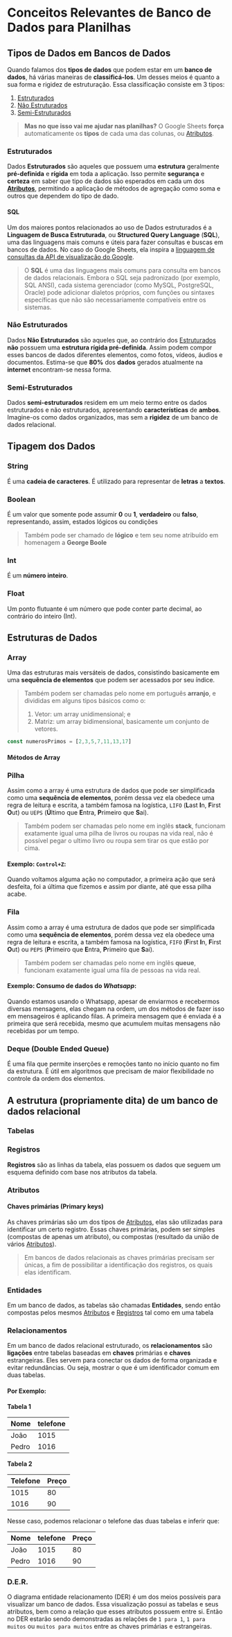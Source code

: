 # Conceitos Relevantes de Banco de Dados para Planilhas

## Tipos de Dados em Bancos de Dados

Quando falamos dos **tipos de dados** que podem estar em um **banco de dados**, há várias maneiras de **classificá-los**. Um desses meios é quanto a sua forma e rigidez de estruturação. Essa classificação consiste em 3 tipos:

1. [Estruturados](./DBConcepts.md#estruturados)
2. [Não Estruturados](./DBConcepts.md#não-estruturados)
3. [Semi-Estruturados](./DBConcepts.md#semi-estruturados)

> **Mas no que isso vai me ajudar nas planilhas?**
> O Google Sheets **força** automaticamente os **tipos** de cada uma das colunas, ou [Atributos](./DBConcepts.md#atributos).

### Estruturados

Dados **Estruturados** são aqueles que possuem uma **estrutura** geralmente **pré-definida** e **rígida** em toda a aplicação. Isso permite **segurança** e **certeza** em saber que tipo de dados são esperados em cada um dos **[Atributos](./DBConcepts.md#atributos)**, permitindo a aplicação de métodos de agregação como soma e outros que dependem do tipo de dado.

#### SQL

Um dos maiores pontos relacionados ao uso de Dados estruturados é a **Linguagem de Busca Estruturada**, ou **Structured Query Language** (**SQL**), uma das linguagens mais comuns e úteis para fazer consultas e buscas em bancos de dados. No caso do Google Sheets, ela inspira a [linguagem de consultas da API de visualização do Google](https://developers.google.com/chart/interactive/docs/querylanguage?hl=pt-br).

> O **SQL** é uma das linguagens mais comuns para consulta em bancos de dados relacionais. Embora o SQL seja padronizado (por exemplo, SQL ANSI), cada sistema gerenciador (como MySQL, PostgreSQL, Oracle) pode adicionar dialetos próprios, com funções ou sintaxes específicas que não são necessariamente compatíveis entre os sistemas.

### Não Estruturados

Dados **Não Estruturados** são aqueles que, ao contrário dos [Estruturados](./DBConcepts.md#estruturados) **não** possuem uma **estrutura rígida pré-definida**. Assim podem compor esses bancos de dados diferentes elementos, como fotos, vídeos, áudios e documentos. Estima-se que **80%** dos **dados** gerados atualmente na **internet** encontram-se nessa forma.

### Semi-Estruturados

Dados **semi-estruturados** residem em um meio termo entre os dados estruturados e não estruturados, apresentando **características** de **ambos**. Imagine-os como dados organizados, mas sem a **rigidez** de um banco de dados relacional.

## Tipagem dos Dados

### String

É uma **cadeia de caracteres**. É utilizado para representar de **letras** a **textos**.

### Boolean

É um valor que somente pode assumir **0** ou **1**, **verdadeiro** ou **falso**, representando, assim, estados lógicos ou condições

> Também pode ser chamado de **lógico** e tem seu nome atribuído em homenagem a **George Boole**

### Int

É um **número inteiro**.

### Float

Um ponto flutuante é um número que pode conter parte decimal, ao contrário do inteiro (Int).

## Estruturas de Dados

### Array

Uma das estruturas mais versáteis de dados, consistindo basicamente em uma **sequência de elementos** que podem ser acessados por seu índice.

> Também podem ser chamadas pelo nome em português **arranjo**, e divididas em alguns tipos básicos como o:
>
> 1. Vetor: um array unidimensional; e
> 2. Matriz: um array bidimensional, basicamente um conjunto de vetores.

```JavaScript
const numerosPrimos = [2,3,5,7,11,13,17]
```

#### Métodos de Array

### Pilha

Assim como a array é uma estrutura de dados que pode ser simplificada como uma **sequência de elementos**, porém dessa vez ela obedece uma regra de leitura e escrita, a também famosa na logística, `LIFO` (**L**ast **I**n, **F**irst **O**ut) ou `UEPS` (**Ú**ltimo que **E**ntra, **P**rimeiro que **S**ai).

> Também podem ser chamadas pelo nome em inglês **stack**, funcionam exatamente igual uma pilha de livros ou roupas na vida real, não é possível pegar o ultimo livro ou roupa sem tirar os que estão por cima.

#### Exemplo: `Control+Z`:

Quando voltamos alguma ação no computador, a primeira ação que será desfeita, foi a última que fizemos e assim por diante, até que essa pilha acabe.

### Fila

Assim como a array é uma estrutura de dados que pode ser simplificada como uma **sequência de elementos**, porém dessa vez ela obedece uma regra de leitura e escrita, a também famosa na logística, `FIFO` (**F**irst **I**n, **F**irst **O**ut) ou `PEPS` (**P**rimeiro que **E**ntra, **P**rimeiro que **S**ai).

> Também podem ser chamadas pelo nome em inglês **queue**, funcionam exatamente igual uma fila de pessoas na vida real.

#### Exemplo: Consumo de dados do **_Whatsapp_**:

Quando estamos usando o Whatsapp, apesar de enviarmos e recebermos diversas mensagens, elas chegam na ordem, um dos métodos de fazer isso em mensageiros é aplicando filas. A primeira mensagem que é enviada é a primeira que será recebida, mesmo que acumulem muitas mensagens não recebidas por um tempo.

### Deque  (Double Ended Queue)

É uma fila que permite inserções e remoções tanto no início quanto no fim da estrutura. É útil em algoritmos que precisam de maior flexibilidade no controle da ordem dos elementos.

## A estrutura (propriamente dita) de um banco de dados relacional

### Tabelas

### Registros

**Registros** são as linhas da tabela, elas possuem os dados que seguem um esquema definido com base nos atributos da tabela.

### Atributos

#### Chaves primárias (Primary keys)

As chaves primárias são um dos tipos de [Atributos](./DBConcepts.md#atributos), elas são utilizadas para identificar um certo registro. Essas chaves primárias, podem ser simples (compostas de apenas um atributo), ou compostas (resultado da união de vários [Atributos](./DBConcepts.md#atributos)).

> Em bancos de dados relacionais as chaves primárias precisam ser únicas, a fim de possibilitar a identificação dos registros, os quais elas identificam.

### Entidades

Em um banco de dados, as tabelas são chamadas **Entidades**, sendo então compostas pelos mesmos [Atributos](./DBConcepts.md#atributos) e [Registros](./DBConcepts.md#registros) tal como em uma tabela

### Relacionamentos

Em um banco de dados relacional estruturado, os **relacionamentos** são **ligações** entre tabelas baseadas em **chaves** primárias e **chaves** estrangeiras. Eles servem para conectar os dados de forma organizada e evitar redundâncias. Ou seja, mostrar o que é um identificador comum em duas tabelas.

#### Por Exemplo:

**Tabela 1**

| Nome  | telefone |
| ----- | -------- |
| João  | 1015     |
| Pedro | 1016     |

**Tabela 2**

| Telefone | Preço |
| -------- | ----- |
| 1015     | 80    |
| 1016     | 90    |

Nesse caso, podemos relacionar o telefone das duas tabelas e inferir que:

| Nome  | telefone | Preço |
| ----- | -------- | ----- |
| João  | 1015     | 80    |
| Pedro | 1016     | 90    |

### D.E.R.

O diagrama entidade relacionamento (DER) é um dos meios possíveis para visualizar um banco de dados. Essa visualização possui as tabelas e seus atributos, bem como a relação que esses atributos possuem entre si.
Então no DER estarão sendo demonstradas as relações de `1 para 1`, `1 para muitos` ou `muitos para muitos` entre as chaves primárias e estrangeiras.
